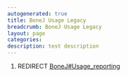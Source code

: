 ```yaml
---
autogenerated: true
title: BoneJ Usage Legacy
breadcrumb: BoneJ Usage Legacy
layout: page
categories: 
description: test description
---
```


1.  REDIRECT [BoneJ\#Usage\_reporting](BoneJ#Usage_reporting )

